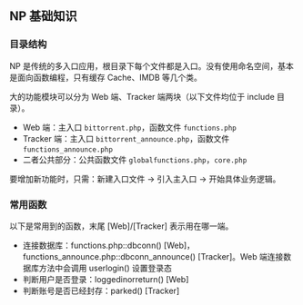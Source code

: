 ## NP 基础知识

### 目录结构

NP 是传统的多入口应用，根目录下每个文件都是入口。没有使用命名空间，基本是面向函数编程，只有缓存 Cache、IMDB 等几个类。

大的功能模块可以分为 Web 端、Tracker 端两块（以下文件均位于 include 目录）。
- Web 端：主入口 `bittorrent.php`，函数文件 `functions.php`
- Tracker 端：主入口 `bittorrent_announce.php`，函数文件　`functions_announce.php`
- 二者公共部分：公共函数文件 `globalfunctions.php`，`core.php`

要增加新功能时，只需：新建入口文件 -> 引入主入口 -> 开始具体业务逻辑。

### 常用函数
以下是常用到的函数，末尾 [Web]/[Tracker] 表示用在哪一端。
- 连接数据库：functions.php::dbconn() [Web]，functions_announce.php::dbconn_announce() [Tracker]。Web 端连接数据库方法中会调用  userlogin() 设置登录态
- 判断用户是否登录：loggedinorreturn() [Web]
- 判断账号是否已经封存：parked() [Tracker]
